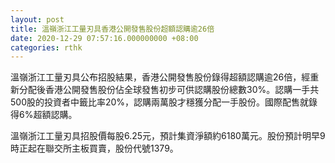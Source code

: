 ```yaml
---
layout: post
title: 溫嶺浙江工量刃具香港公開發售股份超額認購逾26倍
date: 2020-12-29 07:57:16.000000000 +08:00
categories: rthk
---
```


溫嶺浙江工量刃具公布招股結果，香港公開發售股份錄得超額認購逾26倍，經重新分配後香港公開發售股份佔全球發售初步可供認購股份總數30%。認購一手共500股的投資者中籤比率20%，認購兩萬股才穩獲分配一手股份。國際配售就錄得6%超額認購。

溫嶺浙江工量刃具招股價每股6.25元，預計集資淨額約6180萬元。股份預計明早9時正起在聯交所主板買賣，股份代號1379。
